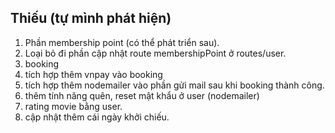 ## Thiếu (tự mình phát hiện)
1. Phần membership point (có thể phát triển sau).
2. Loại bỏ đi phần cập nhật route membershipPoint ở routes/user.
3. booking
4. tích hợp thêm vnpay vào booking
5. tích hợp thêm nodemailer vào phần gửi mail sau khi booking thành công.
6. thêm tính năng quên, reset mật khẩu ở user (nodemailer)
7. rating movie bằng user.
8. cập nhật thêm cái ngày khởi chiếu.